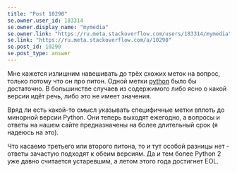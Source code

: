 ```yaml
---
title: "Post 10290"
se.owner.user_id: 183314
se.owner.display_name: "mymedia"
se.owner.link: "https://ru.meta.stackoverflow.com/users/183314/mymedia"
se.link: "https://ru.meta.stackoverflow.com/a/10290"
se.post_id: 10290
se.post_type: answer
---
```

<p>Мне кажется излишним навешивать до трёх схожих меток на вопрос, только потому что он про питон. Одной метки <a href="https://ru.stackoverflow.com/questions/tagged/python" class="post-tag" title="показать вопросы с меткой [python]" rel="tag">python</a> было бы достаточно. В большинстве случаев из содержимого либо ясно о какой версии идёт речь, либо это не имеет значения.</p>

<p>Вряд ли есть какой-то смысл указывать специфичные метки вплоть до минорной версии Python. Они теперь выходят ежегодно, а вопросы и ответы на нашем сайте предназначены на более длительный срок (я надеюсь на это).</p>

<p>Что касаемо третьего или второго питона, то и тут особой разницы нет - ответы зачастую подходят к обеим версиям. Да и тем более Python 2 уже давно считается устаревшим, а летом этого года достигнет EOL.</p>
